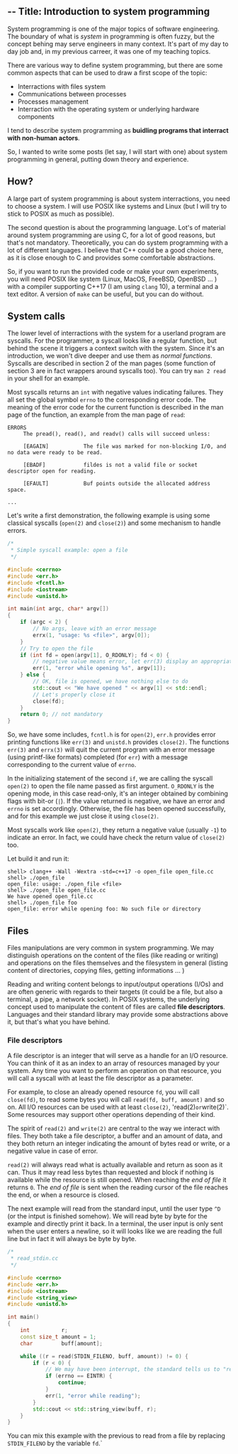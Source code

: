 --
Title: Introduction to system programming
--

System programming is one of the major topics of software engineering. The boundary of what is _system_ in
programming is often fuzzy, but the concept behing may serve engineers in many context. It's part of my day to day
job and, in my previous carreer, it was one of my teaching topics.

There are various way to define system programming, but there are some common aspects that can be used to draw a
first scope of the topic:

* Interractions with files system
* Communications between processes
* Processes management
* Interraction with the operating system or underlying hardware components

I tend to describe system programming as **buidling programs that interract with non-human actors**.

So, I wanted to write some posts (let say, I will start with one) about system programming in general, putting down
theory and experience.

## How?

A large part of system programming is about system interractions, you need to choose a system. I will use POSIX
like systems and Linux (but I will try to stick to POSIX as much as possible).

The second question is about the programming language. Lot's of material around system programming are using C, for
a lot of good reasons, but that's not mandatory. Theoretically, you can do system programming with a lot of
different languages. I believe that C++ could be a good choice here, as it is close enough to C and provides some
comfortable abstractions.

So, if you want to run the provided code or make your own experiments, you will need POSIX like system (Linux,
MacOS, FreeBSD, OpenBSD ... ) with a compiler supporting C++17 (I am using `clang` 10), a terminal and a text editor.
A version of `make` can be useful, but you can do without.

## System calls

The lower level of interractions with the system for a userland program are syscalls. For the programmer, a syscall
looks like a regular function, but behind the scene it triggers a context switch with the system. Since it's an
introduction, we won't dive deeper and use them as _normal functions_. Syscalls are described in section 2 of the
man pages (some function of section 3 are in fact wrappers around syscalls too). You can try `man 2 read` in your
shell for an example.

Most syscalls returns an `int` with negative values indicating failures. They all set the global symbol `errno` to
the corresponding error code. The meaning of the error code for the current function is described in the man page
of the function, an example from the man page of `read`:

```
ERRORS
     The pread(), read(), and readv() calls will succeed unless:

     [EAGAIN]           The file was marked for non-blocking I/O, and no data were ready to be read.

     [EBADF]            fildes is not a valid file or socket descriptor open for reading.

     [EFAULT]           Buf points outside the allocated address space.

...
```

Let's write a first demonstration, the following example is using some classical syscalls (`open(2)` and
`close(2)`) and some mechanism to handle errors.

```c++
/*
 * Simple syscall example: open a file
 */

#include <cerrno>
#include <err.h>
#include <fcntl.h>
#include <iostream>
#include <unistd.h>

int main(int argc, char* argv[])
{
    if (argc < 2) {
        // No args, leave with an error message
        errx(1, "usage: %s <file>", argv[0]);
    }
    // Try to open the file
    if (int fd = open(argv[1], O_RDONLY); fd < 0) {
        // negative value means error, let err(3) display an appropriate error message
        err(1, "error while opening %s", argv[1]);
    } else {
        // OK, file is opened, we have nothing else to do
        std::cout << "We have opened " << argv[1] << std::endl;
        // Let's properly close it
        close(fd);
    }
    return 0; // not mandatory
}
```

So, we have some includes, `fcntl.h` is for `open(2)`, `err.h` provides error printing functions like `err(3)` and
`unistd.h` provides `close(2)`. The functions `err(3)` and `errx(3)` will quit the current program with an error
message (using printf-like formats) completed (for `err`) with a message corresponding to the current value of
`errno`.

In the initializing statement of the second `if`, we are calling the syscall `open(2)` to open the file name passed
as first argument. `O_RDONLY` is the opening mode, in this case read-only, it's an integer obtained by combining
flags with bit-or (`|`). If the value returned is negative, we have an error and `errno` is set accordingly.
Otherwise, the file has been opened successfully, and for this example we just close it using `close(2)`.

Most syscalls work like `open(2)`, they return a negative value (usually `-1`) to indicate an error. In fact, we
could have check the return value of `close(2)` too.

Let build it and run it:

```
shell> clang++ -Wall -Wextra -std=c++17 -o open_file open_file.cc
shell> ./open_file
open_file: usage: ./open_file <file>
shell> ./open_file open_file.cc
We have opened open_file.cc
shell> ./open_file foo
open_file: error while opening foo: No such file or directory
```

## Files

Files manipulations are very common in system programming. We may distinguish operations on the content of the files
(like reading or writing) and operations on the files themselves and the filesystem in general (listing content of
directories, copying files, getting informations ... )

Reading and writing content belongs to input/output operations (I/Os) and are often generic with regards to their
targets (it could be a file, but also a terminal, a pipe, a network socket). In POSIX systems, the underlying
concept used to manipulate the content of files are called **file descriptors**. Languages and their standard
library may provide some abstractions above it, but that's what you have behind.

### File descriptors

A file descriptor is an integer that will serve as a handle for an I/O resource. You can think of it as an index to
an array of resources managed by your system. Any time you want to perform an operation on that resource, you will
call a syscall with at least the file descriptor as a parameter.

For example, to close an already opened resource `fd`, you will call `close(fd)`, to read some bytes you will call
`read(fd, buff, amount)` and so on. All I/O resources can be used with at least `close(2)`, 'read(2)` or
`write(2)`. Some resources may support other operations depending of their kind.

The spirit of `read(2)` and `write(2)` are central to the way we interact with files. They both take a file
descriptor, a buffer and an amount of data, and they both return an integer indicating the amount of bytes read or
write, or a negative value in case of error.

`read(2)` will always read what is actually available and return as soon as it can. Thus it may read less bytes
than requested and block if nothing is available while the resource is still opened. When reaching the _end of
file_ it returns `0`. The _end of file_ is sent when the reading cursor of the file reaches the end, or when a
resource is closed.

The next example will read from the standard input, until the user type `^D` (or the intput is finished somehow).
We will read byte by byte for the example and directly print it back. In a terminal, the user input is only sent
when the user enters a newline, so it will looks like we are reading the full line but in fact it will always be
byte by byte.

```c++
/*
 * read_stdin.cc
 */

#include <cerrno>
#include <err.h>
#include <iostream>
#include <string_view>
#include <unistd.h>

int main()
{
    int          r;
    const size_t amount = 1;
    char         buff[amount];

    while ((r = read(STDIN_FILENO, buff, amount)) != 0) {
        if (r < 0) {
            // We may have been interrupt, the standard tells us to "retry"
            if (errno == EINTR) {
                continue;
            }
            err(1, "error while reading");
        }
        std::cout << std::string_view(buff, r);
    }
}
```

You can mix this example with the previous to read from a file by replacing `STDIN_FILENO` by the variable `fd`.`
